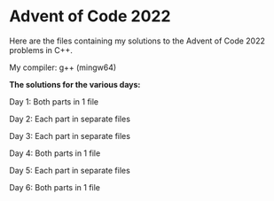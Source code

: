 # Advent of Code 2022
Here are the files containing my solutions to the Advent of Code 2022 problems in C++.

My compiler: g++ (mingw64)


**The solutions for the various days:**

Day 1: Both parts in 1 file

Day 2: Each part in separate files

Day 3: Each part in separate files

Day 4: Both parts in 1 file

Day 5: Each part in separate files

Day 6: Both parts in 1 file
